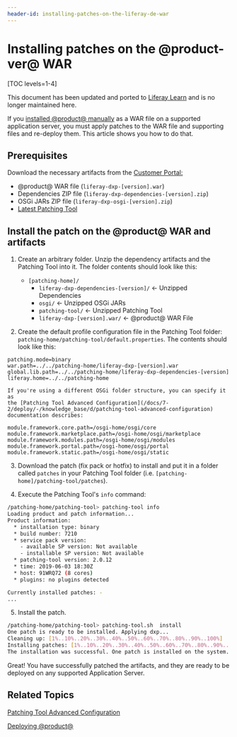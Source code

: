 ```yaml
---
header-id: installing-patches-on-the-liferay-de-war
---
```


# Installing patches on the @product-ver@ WAR

[TOC levels=1-4]

<aside class="alert alert-info">
  <span class="wysiwyg-color-blue120">This document has been updated and ported to <a href="https://learn.liferay.com/dxp/latest/en/installation-and-upgrades/maintaining-a-liferay-installation/patching-dxp-7-3-and-earlier/installing-patches-for-dxp-7-3-and-earlier.html">Liferay Learn</a> and is no longer maintained here.</span>
</aside>

If you
[installed @product@ manually](/docs/7-1/deploy/-/knowledge_base/d/installing-product-on-tomcat)
as a WAR file on a supported application server, you must apply patches to the
WAR file and supporting files and re-deploy them. This article shows you how to
do that.

## Prerequisites

Download the necessary artifacts from the 
[Customer Portal:](https://customer.liferay.com/downloads)

- @product@ WAR file (`liferay-dxp-[version].war`)
- Dependencies ZIP file (`liferay-dxp-dependencies-[version].zip`)
- OSGi JARs ZIP file (`liferay-dxp-osgi-[version].zip`) 
- [Latest Patching Tool](https://customer.liferay.com/downloads?p_p_id=com_liferay_osb_customer_downloads_display_web_DownloadsDisplayPortlet&_com_liferay_osb_customer_downloads_display_web_DownloadsDisplayPortlet_productAssetCategoryId=118191019&_com_liferay_osb_customer_downloads_display_web_DownloadsDisplayPortlet_fileTypeAssetCategoryId=118191066)

## Install the patch on the @product@ WAR and artifacts

1.  Create an arbitrary folder. Unzip the dependency artifacts and the 
    Patching Tool into it. The folder contents should look like this:

    - `[patching-home]/`
        - `liferay-dxp-dependencies-[version]/` &larr; Unzipped Dependencies
        - `osgi/` &larr; Unzipped OSGi JARs
        - `patching-tool/` &larr; Unzipped Patching Tool
        - `liferay-dxp-[version].war/` &larr; @product@ WAR File

2.  Create the default profile configuration file in the Patching Tool folder:
    `patching-home/patching-tool/default.properties`. The contents should look
    like this:

```properties
patching.mode=binary
war.path=../../patching-home/liferay-dxp-[version].war
global.lib.path=../../patching-home/liferay-dxp-dependencies-[version]
liferay.home=../../patching-home
```

    If you're using a different OSGi folder structure, you can specify it as
    the [Patching Tool Advanced Configuration](/docs/7-2/deploy/-/knowledge_base/d/patching-tool-advanced-configuration)
    documentation describes: 

```properties
module.framework.core.path=/osgi-home/osgi/core
module.framework.marketplace.path=/osgi-home/osgi/marketplace
module.framework.modules.path=/osgi-home/osgi/modules
module.framework.portal.path=/osgi-home/osgi/portal
module.framework.static.path=/osgi-home/osgi/static	
```

3.  Download the patch (fix pack or hotfix) to install and put it in a folder 
    called `patches` in your Patching Tool folder 
    (i.e. `[patching-home]/patching-tool/patches`).

4.  Execute the Patching Tool's `info` command:

```bash
/patching-home/patching-tool> patching-tool info
Loading product and patch information...
Product information:
  * installation type: binary
  * build number: 7210
  * service pack version:
    - available SP version: Not available
    - installable SP version: Not available
  * patching-tool version: 2.0.12
  * time: 2019-06-03 18:30Z
  * host: 91WRQ72 (8 cores)
  * plugins: no plugins detected

Currently installed patches: -
...
```

5.  Install the patch. 

```bash
/patching-home/patching-tool> patching-tool.sh  install
One patch is ready to be installed. Applying dxp...
Cleaning up: [1%..10%..20%..30%..40%..50%..60%..70%..80%..90%..100%]
Installing patches: [1%..10%..20%..30%..40%..50%..60%..70%..80%..90%...100%]
The installation was successful. One patch is installed on the system.
```

Great! You have successfully patched the artifacts, and they are ready to be
deployed on any supported Application Server.

## Related Topics

[Patching Tool Advanced Configuration](/docs/7-2/deploy/-/knowledge_base/d/patching-tool-advanced-configuration)

[Deploying @product@](/docs/7-2/deploy/-/knowledge_base/d/deploying-product)

